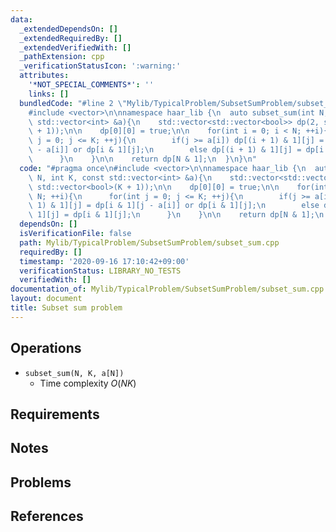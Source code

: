 ```yaml
---
data:
  _extendedDependsOn: []
  _extendedRequiredBy: []
  _extendedVerifiedWith: []
  _pathExtension: cpp
  _verificationStatusIcon: ':warning:'
  attributes:
    '*NOT_SPECIAL_COMMENTS*': ''
    links: []
  bundledCode: "#line 2 \"Mylib/TypicalProblem/SubsetSumProblem/subset_sum.cpp\"\n\
    #include <vector>\n\nnamespace haar_lib {\n  auto subset_sum(int N, int K, const\
    \ std::vector<int> &a){\n    std::vector<std::vector<bool>> dp(2, std::vector<bool>(K\
    \ + 1));\n\n    dp[0][0] = true;\n\n    for(int i = 0; i < N; ++i){\n      for(int\
    \ j = 0; j <= K; ++j){\n        if(j >= a[i]) dp[(i + 1) & 1][j] = dp[i & 1][j\
    \ - a[i]] or dp[i & 1][j];\n        else dp[(i + 1) & 1][j] = dp[i & 1][j];\n\
    \      }\n    }\n\n    return dp[N & 1];\n  }\n}\n"
  code: "#pragma once\n#include <vector>\n\nnamespace haar_lib {\n  auto subset_sum(int\
    \ N, int K, const std::vector<int> &a){\n    std::vector<std::vector<bool>> dp(2,\
    \ std::vector<bool>(K + 1));\n\n    dp[0][0] = true;\n\n    for(int i = 0; i <\
    \ N; ++i){\n      for(int j = 0; j <= K; ++j){\n        if(j >= a[i]) dp[(i +\
    \ 1) & 1][j] = dp[i & 1][j - a[i]] or dp[i & 1][j];\n        else dp[(i + 1) &\
    \ 1][j] = dp[i & 1][j];\n      }\n    }\n\n    return dp[N & 1];\n  }\n}\n"
  dependsOn: []
  isVerificationFile: false
  path: Mylib/TypicalProblem/SubsetSumProblem/subset_sum.cpp
  requiredBy: []
  timestamp: '2020-09-16 17:10:42+09:00'
  verificationStatus: LIBRARY_NO_TESTS
  verifiedWith: []
documentation_of: Mylib/TypicalProblem/SubsetSumProblem/subset_sum.cpp
layout: document
title: Subset sum problem
---
```


## Operations

- `subset_sum(N, K, a[N])`
	- Time complexity $O(NK)$

## Requirements

## Notes

## Problems

## References


